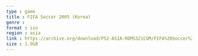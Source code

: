 ```yaml
---
type : game
title : FIFA Soccer 2005 (Korea)
genre : 
format : iso
region : asia
link : https://archive.org/download/PS2-ASIA-ROMS321COM/FIFA%20Soccer%202005%20%28Korea%29.7z
size : 1.9GB
---
```

